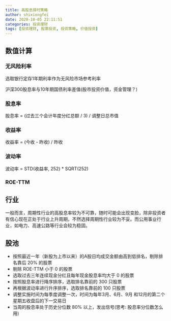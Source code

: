 ```yaml
---
title: 高股息择时策略
author: shixiongfei
date: 2020-10-05 22:11:51
categories: 投资理财
tags: [投资理财, 股票投资, 投资策略, 价值投资]
---
```


## 数值计算

### 无风险利率

选取银行定存1年期利率作为无风险市场参考利率

沪深300股息率与10年期国债利率差值(股市投资价值，资金管理？)

### 股息率

股息率 = (过去三个会计年度分红总额 / 3) / 调整日总市值

### 收益率

收益率 = (今收 - 昨收) / 昨收

### 波动率

波动率 = STD(收益率, 252) * SQRT(252)

### ROE-TTM

## 行业

一般而言，周期性行业的高股息率较为不可靠，随时可能会出现变脸，除非投资者有信心现在正处于行业上升周期，不然选择周期性行业较为不妥。而公用事业行业，如电力、高速公路等行业会较为稳固。

## 股池

- 按照最近一年（新股为上市以来）的A股日均成交金额由高到低排名，剔除排名靠后 20% 的股票
- 剔除 ROE-TTM 小于 0 的股票
- 选取过去三年连续现金分红且每年现金股息率均大于 0 的股票
- 按照股息率进行降序排序，选取排名靠前的 300 只股票
- 再根据波动率进行升序排序，选取排名靠前的 100 只股票
- 调整实施时间为每季度调整一次，时间为每年3月、6月、9月 和12月的第二个星期五收盘后的下一交易日
- 当周的股息率处于历史分位数 80% 以上，发出信号(思考: 股息率分位数怎么用)
